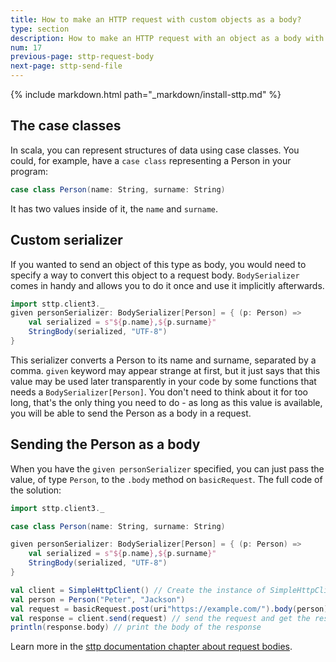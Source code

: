 ```yaml
---
title: How to make an HTTP request with custom objects as a body?
type: section
description: How to make an HTTP request with an object as a body with Scala Toolkit.
num: 17
previous-page: sttp-request-body
next-page: sttp-send-file
---
```


{% include markdown.html path="_markdown/install-sttp.md" %}


## The case classes
In scala, you can represent structures of data using case classes. You could, for example, have a `case class` representing a Person in your program:
```scala
case class Person(name: String, surname: String)
```
It has two values inside of it, the `name` and `surname`. 

## Custom serializer
If you wanted to send an object of this type as body, you would need to specify a way to convert this object to a request body. 
`BodySerializer` comes in handy and allows you to do it once and use it implicitly afterwards.

```scala
import sttp.client3._
given personSerializer: BodySerializer[Person] = { (p: Person) =>
    val serialized = s"${p.name},${p.surname}"
    StringBody(serialized, "UTF-8")
}
```
This serializer converts a Person to its name and surname, separated by a comma. 
`given` keyword may appear strange at first, but it just says that this value may be used later transparently in your code by some functions that needs a `BodySerializer[Person]`. 
You don't need to think about it for too long, that's the only thing you need to do - as long as this value is available, you will be able to send the Person as a body in a request.

## Sending the Person as a body
When you have the `given personSerializer` specified, you can just pass the value, of type `Person`, to the `.body` method on `basicRequest`. The full code of the solution:

```scala
import sttp.client3._

case class Person(name: String, surname: String)

given personSerializer: BodySerializer[Person] = { (p: Person) =>
    val serialized = s"${p.name},${p.surname}"
    StringBody(serialized, "UTF-8")
}

val client = SimpleHttpClient() // Create the instance of SimpleHttpClient
val person = Person("Peter", "Jackson")
val request = basicRequest.post(uri"https://example.com/").body(person) // Construct post request to an example service - https://example.com/, with the person as a body
val response = client.send(request) // send the request and get the response
println(response.body) // print the body of the response
```

Learn more in the [sttp documentation chapter about request bodies](https://sttp.softwaremill.com/en/latest/requests/body.html).